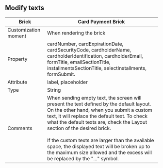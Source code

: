 ## Modify texts

| Brick  | Card Payment Brick  |
| --- | --- |
| Customization moment  | When rendering the brick  |
| Property  | cardNumber, cardExpirationDate, cardSecurityCode, cardholderName, cardholderIdentification, cardholderEmail, formTitle, emailSectionTitle, installmentsSectionTitle, selectInstallments, formSubmit.  |
| Attribute  | label, placeholder  |
| Type  | String  |
| Comments  | When sending empty text, the screen will present the text defined by the default layout. On the other hand, when you submit a custom text, it will replace the default text. To check what the default texts are, check the Layout section of the desired brick. <br><br> If the custom texts are larger than the available space, the displayed text will be broken up to the maximum size allowed and the excess will be replaced by the "..." symbol.  |
